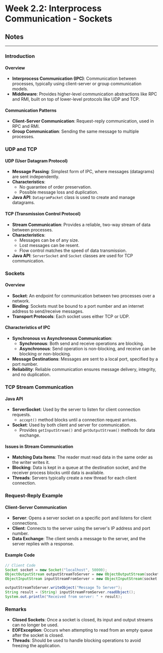 # Week 2.2: Interprocess Communication - Sockets
## Notes
---

### Introduction

#### Overview

- **Interprocess Communication (IPC)**: Communication between processes, typically using client-server or group communication models.
- **Middleware**: Provides higher-level communication abstractions like RPC and RMI, built on top of lower-level protocols like UDP and TCP.

#### Communication Patterns

- **Client-Server Communication**: Request-reply communication, used in RPC and RMI.
- **Group Communication**: Sending the same message to multiple processes.

### UDP and TCP

#### UDP (User Datagram Protocol)

- **Message Passing**: Simplest form of IPC, where messages (datagrams) are sent independently.
- **Characteristics**:
    - No guarantee of order preservation.
    - Possible message loss and duplication.
- **Java API**: `DatagramPacket` class is used to create and manage datagrams.

#### TCP (Transmission Control Protocol)

- **Stream Communication**: Provides a reliable, two-way stream of data between processes.
- **Characteristics**:
    - Messages can be of any size.
    - Lost messages can be resent.
    - Flow control matches the speed of data transmission.
- **Java API**: `ServerSocket` and `Socket` classes are used for TCP communication.

### Sockets

#### Overview

- **Socket**: An endpoint for communication between two processes over a network.
- **Binding**: Sockets must be bound to a port number and an internet address to send/receive messages.
- **Transport Protocols**: Each socket uses either TCP or UDP.

#### Characteristics of IPC

- **Synchronous vs Asynchronous Communication**:
    - **Synchronous**: Both send and receive operations are blocking.
    - **Asynchronous**: Send operation is non-blocking, and receive can be blocking or non-blocking.
- **Message Destinations**: Messages are sent to a local port, specified by a port number.
- **Reliability**: Reliable communication ensures message delivery, integrity, and no duplication.

### TCP Stream Communication

#### Java API

- **ServerSocket**: Used by the server to listen for client connection requests.
    - `accept()` method blocks until a connection request arrives.
- **Socket**: Used by both client and server for communication.
    - Provides `getInputStream()` and `getOutputStream()` methods for data exchange.

#### Issues in Stream Communication

- **Matching Data Items**: The reader must read data in the same order as the writer writes it.
- **Blocking**: Data is kept in a queue at the destination socket, and the receiver process blocks until data is available.
- **Threads**: Servers typically create a new thread for each client connection.

### Request-Reply Example

#### Client-Server Communication

- **Server**: Opens a server socket on a specific port and listens for client connections.
- **Client**: Connects to the server using the server's IP address and port number.
- **Data Exchange**: The client sends a message to the server, and the server replies with a response.

#### Example Code

```java
// Client Code
Socket socket = new Socket("localhost", 50000);
ObjectOutputStream outputStreamToServer = new ObjectOutputStream(socket.getOutputStream());
ObjectInputStream inputStreamFromServer = new ObjectInputStream(socket.getInputStream());

outputStreamToServer.writeObject("Message To Server");
String result = (String) inputStreamFromServer.readObject();
System.out.println("Received from server: " + result);
```

### Remarks

- **Closed Sockets**: Once a socket is closed, its input and output streams can no longer be used.
- **EOFException**: Occurs when attempting to read from an empty queue after the socket is closed.
- **Threads**: Should be used to handle blocking operations to avoid freezing the application.

